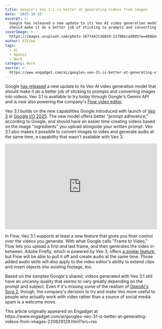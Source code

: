 ```yaml
---
title: Google's Veo 3.1 is better at generating videos from images
date: '2025-10-15'
excerpt: >-
  Google has released a new update to its Veo AI video generation model that
  should make it do a better job of sticking to prompts and converting images...
coverImage: >-
  https://images.unsplash.com/photo-1677442136019-21780ecad995?w=400&h=200&fit=crop&auto=format
author: AIVibe
tags:
  - Ai
  - Openai
  - Work
category: Work
source: >-
  https://www.engadget.com/ai/googles-veo-31-is-better-at-generating-videos-from-images-220829129.html?src=rss
---
```

<p>Google <a target="_blank" class="link" href="https://blog.google/technology/ai/veo-updates-flow/" data-i13n="slk:has released;cpos:1;pos:1">has released</a> a new update to its Veo AI video generation model that should make it do a better job of sticking to prompts and converting images into videos. Veo 3.1 is available to try today through Google&#39;s Gemini API and is now also powering the company&#39;s <a target="_blank" class="link" href="https://www.engadget.com/ai/google-filmmaking-tool-flow-ai-generated-video-175212520.html" data-i13n="slk:Flow video editor;cpos:2;pos:1">Flow video editor</a>.</p><p>Veo 3.1 builds on the new capabilities Google introduced with launch of <a target="_blank" class="link" href="https://www.engadget.com/ai/googles-veo-3-ai-model-can-generate-videos-with-sound-174541183.html" data-i13n="slk:Veo 3;cpos:3;pos:1">Veo 3</a> at <a target="_blank" class="link" href="https://www.engadget.com/ai/google-io-2025-recap-ai-updates-android-xr-google-beam-and-everything-else-announced-at-the-annual-keynote-175900229.html" data-i13n="slk:Google I/O 2025;cpos:4;pos:1">Google I/O 2025</a>. The new model offers better &quot;prompt adherence,&quot; according to Google, and should have an easier time creating videos based on the image &quot;ingredients&quot; you upload alongside your written prompt. Veo 3.1 also makes it possible to convert images to video and generate audio at the same time, a capability that wasn&#39;t available with Veo 3.&nbsp;</p><div><div style="left:0;width:100%;height:0;position:relative;padding-bottom:56.25%;"><iframe src="https://www.youtube.com/embed/I06Ef8alr2Y?rel=0" style="top:0;left:0;width:100%;height:100%;position:absolute;border:0;" allowfullscreen scrolling="no"></iframe></div></div><p>In Flow, Veo 3.1 supports at least a new feature that gives you finer control over the videos you generate. With what Google calls &quot;Frame to Video,&quot; Flow lets you upload a first and last frame, and then generates the video in-between. Adobe Firefly, which is powered by Veo 3, offers <a target="_blank" class="link" href="https://www.engadget.com/ai/adobe-firefly-can-now-generate-sound-effects-from-your-audio-cues-130008172.html" data-i13n="slk:a similar feature in Firefly;cpos:5;pos:1">a similar feature</a>, but Flow will be able to pull it off and create audio at the same time. Those added audio skills will also apply to the video editor&#39;s ability to extend clips and insert objects into existing footage, too.</p><p>Based on the samples Google&#39;s shared, videos generated with Veo 3.1 still have an uncanny quality that seems to vary greatly depending on the prompt and subject. Even if it&#39;s missing some of the realism of <a target="_blank" class="link" href="https://www.engadget.com/ai/openais-sora-app-is-real-but-youll-need-an-invite-to-try-it-171849671.html" data-i13n="slk:OpenAI&#39;s Sora 2;cpos:6;pos:1">OpenAI&#39;s Sora 2</a>, though, the company&#39;s decision to try and make Veo more useful to people who actually work with video rather than a source of social media spam is a welcome move.</p>This article originally appeared on Engadget at https://www.engadget.com/ai/googles-veo-31-is-better-at-generating-videos-from-images-220829129.html?src=rss

